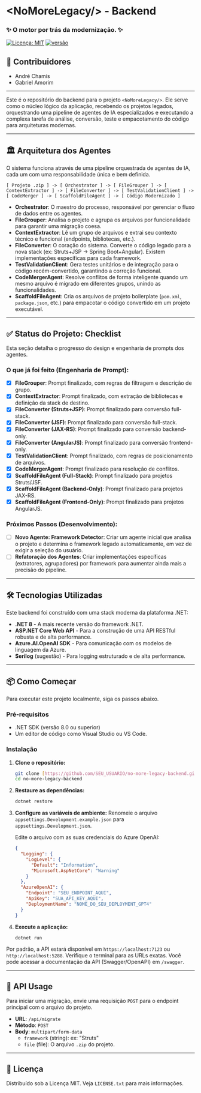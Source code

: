 # &lt;NoMoreLegacy/&gt; - Backend

### ✨ O motor por trás da modernização. ✨

[![Licença: MIT](https://img.shields.io/badge/License-MIT-yellow.svg)](https://opensource.org/licenses/MIT)
[![versão](https://img.shields.io/badge/version-1.0.0-blue.svg)](https://github.com/USUARIO/REPO)

## 👥 Contribuidores

-   André Chamis
-   Gabriel Amorim

---

Este é o repositório do backend para o projeto `<NoMoreLegacy/>`. Ele serve como o núcleo lógico da aplicação, recebendo os projetos legados, orquestrando uma pipeline de agentes de IA especializados e executando a complexa tarefa de análise, conversão, teste e empacotamento do código para arquiteturas modernas.

---

## 🏛️ Arquitetura dos Agentes

O sistema funciona através de uma pipeline orquestrada de agentes de IA, cada um com uma responsabilidade única e bem definida.

`[ Projeto .zip ] -> [ Orchestrator ] -> [ FileGrouper ] -> [ ContextExtractor ] -> [ FileConverter ] -> [ TestValidationClient ] -> [ CodeMerger ] -> [ ScaffoldFileAgent ] -> [ Código Modernizado ]`

-   **Orchestrator**: O maestro do processo, responsável por gerenciar o fluxo de dados entre os agentes.
-   **FileGrouper**: Analisa o projeto e agrupa os arquivos por funcionalidade para garantir uma migração coesa.
-   **ContextExtractor**: Lê um grupo de arquivos e extrai seu contexto técnico e funcional (endpoints, bibliotecas, etc.).
-   **FileConverter**: O coração do sistema. Converte o código legado para a nova stack (ex: Struts+JSP -> Spring Boot+Angular). Existem implementações específicas para cada framework.
-   **TestValidationClient**: Gera testes unitários e de integração para o código recém-convertido, garantindo a correção funcional.
-   **CodeMergerAgent**: Resolve conflitos de forma inteligente quando um mesmo arquivo é migrado em diferentes grupos, unindo as funcionalidades.
-   **ScaffoldFileAgent**: Cria os arquivos de projeto boilerplate (`pom.xml`, `package.json`, etc.) para empacotar o código convertido em um projeto executável.

---

## ✅ Status do Projeto: Checklist

Esta seção detalha o progresso do design e engenharia de prompts dos agentes.

### O que já foi feito (Engenharia de Prompt):
-   [x] **FileGrouper**: Prompt finalizado, com regras de filtragem e descrição de grupo.
-   [x] **ContextExtractor**: Prompt finalizado, com extração de bibliotecas e definição da stack de destino.
-   [x] **FileConverter (Struts+JSP)**: Prompt finalizado para conversão full-stack.
-   [x] **FileConverter (JSF)**: Prompt finalizado para conversão full-stack.
-   [x] **FileConverter (JAX-RS)**: Prompt finalizado para conversão backend-only.
-   [x] **FileConverter (AngularJS)**: Prompt finalizado para conversão frontend-only.
-   [x] **TestValidationClient**: Prompt finalizado, com regras de posicionamento de arquivos.
-   [x] **CodeMergerAgent**: Prompt finalizado para resolução de conflitos.
-   [x] **ScaffoldFileAgent (Full-Stack)**: Prompt finalizado para projetos Struts/JSF.
-   [x] **ScaffoldFileAgent (Backend-Only)**: Prompt finalizado para projetos JAX-RS.
-   [x] **ScaffoldFileAgent (Frontend-Only)**: Prompt finalizado para projetos AngularJS.

### Próximos Passos (Desenvolvimento):
-   [ ] **Novo Agente: Framework Detector**: Criar um agente inicial que analisa o projeto e determina o framework legado automaticamente, em vez de exigir a seleção do usuário.
-   [ ] **Refatoração dos Agentes**: Criar implementações específicas (extratores, agrupadores) por framework para aumentar ainda mais a precisão do pipeline.

---

## 🛠️ Tecnologias Utilizadas

Este backend foi construído com uma stack moderna da plataforma .NET:

-   **.NET 8** - A mais recente versão do framework .NET.
-   **ASP.NET Core Web API** - Para a construção de uma API RESTful robusta e de alta performance.
-   **Azure.AI.OpenAI SDK** - Para comunicação com os modelos de linguagem da Azure.
-   **Serilog** (sugestão) - Para logging estruturado e de alta performance.

---

## 📦 Como Começar

Para executar este projeto localmente, siga os passos abaixo.

### Pré-requisitos

-   .NET SDK (versão 8.0 ou superior)
-   Um editor de código como Visual Studio ou VS Code.

### Instalação

1.  **Clone o repositório:**
    ```bash
    git clone [https://github.com/SEU_USUARIO/no-more-legacy-backend.git](https://github.com/SEU_USUARIO/no-more-legacy-backend.git)
    cd no-more-legacy-backend
    ```

2.  **Restaure as dependências:**
    ```bash
    dotnet restore
    ```

3.  **Configure as variáveis de ambiente:**
    Renomeie o arquivo `appsettings.Development.example.json` para `appsettings.Development.json`.

    Edite o arquivo com as suas credenciais do Azure OpenAI:
    ```json
    {
      "Logging": {
        "LogLevel": {
          "Default": "Information",
          "Microsoft.AspNetCore": "Warning"
        }
      },
      "AzureOpenAI": {
        "Endpoint": "SEU_ENDPOINT_AQUI",
        "ApiKey": "SUA_API_KEY_AQUI",
        "DeploymentName": "NOME_DO_SEU_DEPLOYMENT_GPT4"
      }
    }
    ```

4.  **Execute a aplicação:**
    ```bash
    dotnet run
    ```

Por padrão, a API estará disponível em `https://localhost:7123` ou `http://localhost:5288`. Verifique o terminal para as URLs exatas. Você pode acessar a documentação da API (Swagger/OpenAPI) em `/swagger`.

---

## 📖 API Usage

Para iniciar uma migração, envie uma requisição `POST` para o endpoint principal com o arquivo do projeto.

-   **URL**: `/api/migrate`
-   **Método**: `POST`
-   **Body**: `multipart/form-data`
    -   `framework` (string): ex: "Struts"
    -   `file` (file): O arquivo `.zip` do projeto.

---

## 📜 Licença

Distribuído sob a Licença MIT. Veja `LICENSE.txt` para mais informações.